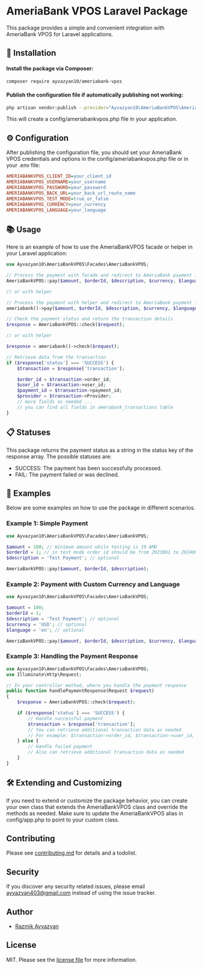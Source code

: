 <h1 align="left">AmeriaBank VPOS Laravel Package</h1>
<p align="left">
  This package provides a simple and convenient integration with AmeriaBank VPOS for Laravel applications.
</p>

## 🚀 Installation
#### Install the package via Composer:
```` bash
composer require ayvazyan10/ameriabank-vpos
````
#### Publish the configuration file if automatically publishing not working:
```` bash
php artisan vendor:publish --provider="Ayvazyan10\AmeriaBankVPOS\AmeriaBankVPOSServiceProvider"
````
This will create a config/ameriabankvpos.php file in your application.

## ⚙️ Configuration
After publishing the configuration file, you should set your AmeriaBank VPOS credentials and options in the config/ameriabankvpos.php file or in your .env file:
```` ini
AMERIABANKVPOS_CLIENT_ID=your_client_id
AMERIABANKVPOS_USERNAME=your_username
AMERIABANKVPOS_PASSWORD=your_password
AMERIABANKVPOS_BACK_URL=your_back_url_route_name
AMERIABANKVPOS_TEST_MODE=true_or_false
AMERIABANKVPOS_CURRENCY=your_currency
AMERIABANKVPOS_LANGUAGE=your_language
````
## 📚 Usage
Here is an example of how to use the AmeriaBankVPOS facade or helper in your Laravel application:
```` php
use Ayvazyan10\AmeriaBankVPOS\Facades\AmeriaBankVPOS;

// Process the payment with facade and redirect to AmeriaBank payment interface
AmeriaBankVPOS::pay($amount, $orderId, $description, $currency, $language);

// or with helper

// Process the payment with helper and redirect to AmeriaBank payment interface
ameriabank()->pay($amount, $orderId, $description, $currency, $language);

// Check the payment status and return the transaction details
$response = AmeriaBankVPOS::check($request);

// or with helper

$response = ameriabank()->check($request);

// Retrieve data from the transaction
if ($response['status'] === 'SUCCESS') {
    $transaction = $response['transaction'];

    $order_id = $transaction->order_id;
    $user_id = $transaction->user_id;
    $payment_id = $transaction->payment_id;
    $provider = $transaction->Provider;
    // more fields as needed ...
    // you can find all fields in amerabank_transactions table
}
````
## 📋 Statuses
This package returns the payment status as a string in the status key of the response array. The possible statuses are:

- SUCCESS: The payment has been successfully processed.
- FAIL: The payment failed or was declined.

## 📖 Examples
Below are some examples on how to use the package in different scenarios.
### Example 1: Simple Payment
``` php
use Ayvazyan10\AmeriaBankVPOS\Facades\AmeriaBankVPOS;

$amount = 100; // minimum amount while testing is 10 AMD
$orderId = 1; // in test mode order id should be from 2923001 to 2924000
$description = 'Test Payment'; // optional

AmeriaBankVPOS::pay($amount, $orderId, $description);
```
### Example 2: Payment with Custom Currency and Language
``` php
use Ayvazyan10\AmeriaBankVPOS\Facades\AmeriaBankVPOS;

$amount = 100;
$orderId = 1;
$description = 'Test Payment'; // optional
$currency = 'USD'; // optional
$language = 'en'; // optional

AmeriaBankVPOS::pay($amount, $orderId, $description, $currency, $language);
```
### Example 3: Handling the Payment Response
```` php
use Ayvazyan10\AmeriaBankVPOS\Facades\AmeriaBankVPOS;
use Illuminate\Http\Request;

// In your controller method, where you handle the payment response
public function handlePaymentResponse(Request $request)
{
    $response = AmeriaBankVPOS::check($request);

    if ($response['status'] === 'SUCCESS') {
        // Handle successful payment
        $transaction = $response['transaction'];
        // You can retrieve additional transaction data as needed
        // For example: $transaction->order_id, $transaction->user_id, etc.
    } else {
        // Handle failed payment
        // Also can retrieve additional transaction data as needed
    }
}

````

## 🛠️ Extending and Customizing
If you need to extend or customize the package behavior, you can create your own class that extends the AmeriaBankVPOS class and override the methods as needed. Make sure to update the AmeriaBankVPOS alias in config/app.php to point to your custom class.

## Contributing

Please see [contributing.md](contributing.md) for details and a todolist.

## Security

If you discover any security related issues, please email ayvazyan403@gmail.com instead of using the issue tracker.

## Author

- <a href="https://github.com/ayvazyan10">Razmik Ayvazyan</a>

## License

MIT. Please see the [license file](license.md) for more information.
